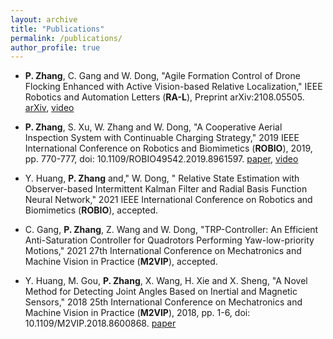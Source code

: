 ```yaml
---
layout: archive
title: "Publications"
permalink: /publications/
author_profile: true
---
```


<!-- * **Agile Formation Control of Drone Flocking Enhanced with Active Vision-based Relative Localization** <br>
**Peihan Zhang**, Gang Chen, Wei Dong <br>
IEEE Robotics and Automation Letters (RA-L), [arXiv](https://arxiv.org/pdf/2108.05505), [video](https://youtu.be/pyMY54b_c-4) <br>
Submited in July 2021.

* **A Cooperative Aerial Inspection System with Continuable Charging Strategy** <br>
**Peihan Zhang\***, Sen Xu, Weifan Zhang, Wei Dong <br>
2019 IEEE International Conference on Robotics and Biomimetics (ROBIO), [paper](https://ieeexplore.ieee.org/document/8961597), [video](https://youtu.be/VPgk_Q9hdwE) <br>
Published  in December 2019.

* **A Novel Method for Detecting Joint Angles Based on Inertial and Magnetic Sensors** <br>
Yuqiu Huang, Minghao Gou, **Peihan Zhang**, Xi Wang, Haoyu Xie, Xinjun Sheng <br>
2018 25th International Conference on Mechatronics and Machine Vision in Practice (M2VIP), [paper](https://ieeexplore.ieee.org/document/8600868) <br>
Published  in November 2018. -->

*	**P. Zhang**, C. Gang and W. Dong, "Agile Formation Control of Drone Flocking Enhanced with Active Vision-based Relative Localization," IEEE Robotics and Automation Letters (**RA-L**), Preprint arXiv:2108.05505. [arXiv](https://arxiv.org/pdf/2108.05505), [video](https://youtu.be/pyMY54b_c-4)

*	**P. Zhang**, S. Xu, W. Zhang and W. Dong, "A Cooperative Aerial Inspection System with Continuable Charging Strategy," 2019 IEEE International Conference on Robotics and Biomimetics (**ROBIO**), 2019, pp. 770-777, doi: 10.1109/ROBIO49542.2019.8961597. [paper](https://ieeexplore.ieee.org/document/8961597), [video](https://youtu.be/VPgk_Q9hdwE)

*	Y. Huang, **P. Zhang** and," W. Dong, " Relative State Estimation with Observer-based Intermittent Kalman Filter and Radial Basis Function Neural Network," 2021 IEEE International Conference on Robotics and Biomimetics (**ROBIO**), accepted.

*	C. Gang, **P. Zhang**, Z. Wang and W. Dong, "TRP-Controller: An Efficient Anti-Saturation Controller for Quadrotors Performing Yaw-low-priority Motions," 2021 27th International Conference on Mechatronics and Machine Vision in Practice (**M2VIP**), accepted.

*	Y. Huang, M. Gou, **P. Zhang**, X. Wang, H. Xie and X. Sheng, "A Novel Method for Detecting Joint Angles Based on Inertial and Magnetic Sensors," 2018 25th International Conference on Mechatronics and Machine Vision in Practice (**M2VIP**), 2018, pp. 1-6, doi: 10.1109/M2VIP.2018.8600868. [paper](https://ieeexplore.ieee.org/document/8600868)



<!-- {% if author.googlescholar %}
  You can also find my articles on <u><a href="{{author.googlescholar}}">my Google Scholar profile</a>.</u>
{% endif %}

{% include base_path %}

{% for post in site.publications reversed %}
  {% include archive-single.html %}
{% endfor %} -->
